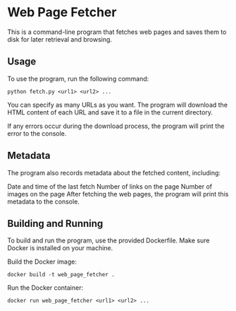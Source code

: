 # Web Page Fetcher
This is a command-line program that fetches web pages and saves them to disk for later retrieval and browsing.

## Usage
To use the program, run the following command:

```
python fetch.py <url1> <url2> ...
```
You can specify as many URLs as you want. The program will download the HTML content of each URL and save it to a file in the current directory.

If any errors occur during the download process, the program will print the error to the console.

## Metadata
The program also records metadata about the fetched content, including:

Date and time of the last fetch
Number of links on the page
Number of images on the page
After fetching the web pages, the program will print this metadata to the console.

## Building and Running
To build and run the program, use the provided Dockerfile. Make sure Docker is installed on your machine.

Build the Docker image:

``` 
docker build -t web_page_fetcher .
```
Run the Docker container:

``` 
docker run web_page_fetcher <url1> <url2> ... 
```